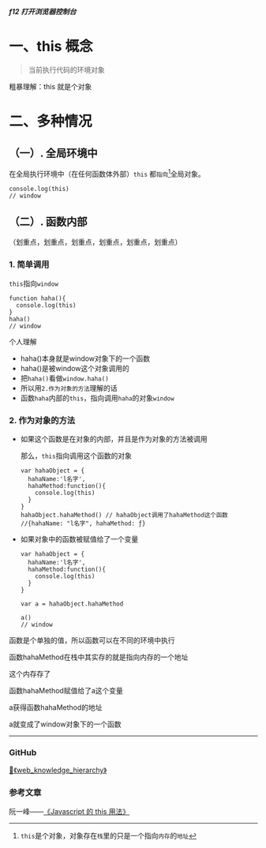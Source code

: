 ***f12 打开浏览器控制台***

# 一、this 概念

> 当前执行代码的环境对象

粗暴理解：this 就是个对象


# 二、多种情况

## （一）. 全局环境中

在全局执行环境中（在任何函数体外部）`this` 都`指向`[^引用值]全局对象。

```
console.log(this)
// window
```
## （二）. 函数内部

（划重点，划重点，划重点，划重点，划重点，划重点）


### 1. 简单调用

`this`指向`window`

```
function haha(){
  console.log(this)
}
haha()
// window

```

个人理解

* haha()本身就是window对象下的一个函数
* haha()是被window这个对象调用的
* 把`haha()`看做`window.haha()`
* 所以用`2.作为对象的方法`理解的话
* 函数`haha`内部的`this`，指向调用`haha`的对象`window`


### 2. 作为对象的方法

* 如果这个函数是在对象的内部，并且是作为对象的方法被调用

  那么，`this`指向调用这个函数的对象


  ```
  var hahaObject = {
    hahaName:'l名字',
    hahaMethod:function(){
      console.log(this)
    }
  }
  hahaObject.hahaMethod() // hahaObject调用了hahaMethod这个函数
  //{hahaName: "l名字", hahaMethod: ƒ}

  ```

* 如果对象中的函数被赋值给了一个变量

  ```
  var hahaObject = {
    hahaName:'l名字',
    hahaMethod:function(){
      console.log(this)
    }
  }

  var a = hahaObject.hahaMethod

  a()
  // window
  ```

函数是个单独的值，所以函数可以在不同的环境中执行

  函数hahaMethod在栈中其实存的就是指向内存的一个地址

  这个内存存了
  
  函数hahaMethod赋值给了a这个变量

  a获得函数hahaMethod的地址

  a就变成了window对象下的一个函数



[^引用值]: `this`是个对象，对象存在`栈`里的只是一个指向`内存`的`地址`


---

### GitHub


[:book:《web_knowledge_hierarchy》](https://github.com/guestccc/web_knowledge_hierarchy)


### 参考文章

阮一峰——[《Javascript 的 this 用法》](http://www.ruanyifeng.com/blog/2010/04/using_this_keyword_in_javascript.html)
